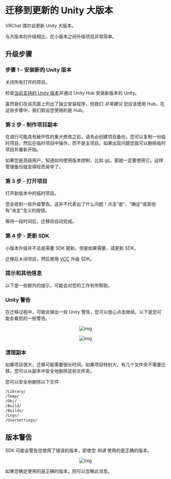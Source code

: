 # 迁移到更新的 Unity 大版本

VRChat 偶尔会更新 Unity 大版本。

与大版本的升级相比，在小版本之间升级项目非常简单。

## 升级步骤

### 步骤 1 - 安装新的 Unity 版本

关闭所有打开的项目。

检查[当前支持的 Unity 版本](./current-unity-version.md)并通过 Unity Hub 安装新版本的 Unity。

虽然我们在该页面上列出了独立安装程序，但我们 *非常建议* 您应该使用 Hub。在这些步骤中，我们假设您使用的是 Hub。

### 第 2 步 - 制作项目副本

在进行可能具有破坏性的重大修改之前，请务必创建项目备份。您可以复制一份临时项目，然后在临时项目中操作，而不是主项目。如果出现问题您就可以删除临时项目并重新开始。

如果您是高级用户，知道如何使用版本控制，比如 [git](https://git-scm.com/)，那就一定要使用它。这样管理备份就变得轻而易举了。

### 第 3 步 - 打开项目

打开新版本中的临时项目。

您会收到一些升级警告。这并不代表出了什么问题！点击“是”，“确定”或其他有"肯定"含义的按钮。

等待一段时间后，迁移将自动完成。

### 第 4 步 - 更新 SDK

小版本升级并不总是需要 SDK 更新。但是如果需要，请更新 SDK。

迁移后关闭项目，然后使用 [VCC](../../vcc.docs.vrchat.com/index.md) 升级 SDK。

### 提示和其他信息

以下是一些额外的提示，可能会对您的工作有所帮助。

### Unity 警告

在迁移过程中，可能会弹出一些 Unity 警告，您可以放心点击继续。以下是您可能会看到的一些警告。

<center>

![img](/docs.vrchat.com/images/migrating-to-a-newer-minor-unity-version-1.png)

![img](/docs.vrchat.com/images/migrating-to-a-newer-minor-unity-version-2.png)

</center>

### 清理副本

如果项目很大，迁移可能需要很长时间。如果项目特别大，有几个文件夹不需要迁移。您可以从副本中安全地删除这些文件夹。

您可以安全地删除以下文件

```txt
/Library/
/Temp/
/Obj/
/Build/
/Builds/
/Logs/
/UserSettings/
```

## 版本警告

SDK 可能会警告您使用了错误的版本，即使您 _知道_ 使用的是正确的版本。

<center>

![img](/docs.vrchat.com/images/migrating-to-a-newer-minor-unity-version-3.png)

</center>

如果您确定使用的是正确的版本，则可以忽略此消息。